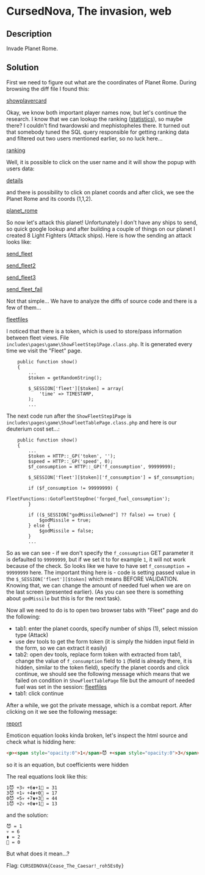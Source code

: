 # CursedNova, The invasion, web 

## Description

Invade Planet Rome.

## Solution

First we need to figure out what are the coordinates of Planet Rome. During browsing the diff file I found this:

[showplayercard](./img/showplayercard.png)

Okay, we know both important player names now, but let's continue the research.
I know that we can lookup the ranking ([statistics](https://uni1.cursednova.securing.pl/game.php?page=statistics)), so maybe there? I couldn't find twardowski and mephistopheles there. It turned out that somebody tuned the SQL query responsible for getting ranking data and filtered out two users mentioned earlier, so no luck here...

[ranking](./img/ranking.png)

Well, it is possible to click on the user name and it will show the popup with users data:

[details](./img/details.png)

and there is possibility to click on planet coords and after click, we see the Planet Rome and its coords (1,1,2).

[planet_rome](./img/planet_rome.png)


So now let's attack this planet!
Unfortunately I don't have any ships to send, so quick google lookup and after building a couple of things on our planet I created 8 Light Fighters (Attack ships). Here is how the sending an attack looks like:

[send_fleet](./img/send_fleet.png)

[send_fleet2](./img/send_fleet2.png)

[send_fleet3](./img/send_fleet3.png)

[send_fleet_fail](./img/send_fleet_fail.png)

Not that simple... We have to analyze the diffs of source code and there is a few of them...

[fleetfiles](./img/fleetfiles.png)


I noticed that there is a token, which is used to store/pass information between fleet views. File `includes\pages\game\ShowFleetStep1Page.class.php`. It is generated every time we visit the "Fleet" page.

```
    public function show()
    {
        ...
        $token = getRandomString();

        $_SESSION['fleet'][$token] = array(
            'time' => TIMESTAMP,
        );
        ...
```

The next code run after the `ShowFleetStep1Page` is `includes\pages\game\ShowFleetTablePage.class.php` and here is our deuterium cost set...:

```
    public function show()
    {
        ...
        $token = HTTP::_GP('token', '');
        $speed = HTTP::_GP('speed', 0);
        $f_consumption = HTTP::_GP('f_consumption', 99999999);

        $_SESSION['fleet'][$token]['f_consumption'] = $f_consumption;

        if ($f_consumption != 99999999) {
            FleetFunctions::GotoFleetStepOne('forged_fuel_consumption');
        }

        if (($_SESSION["godMissileOwned"] ?? false) == true) {
            $godMissile = true;
        } else {
            $godMissile = false;
        }
        ...
```

So as we can see - if we don't specify the `f_consumption` GET parameter it is defaulted to `99999999`, but if we set it to for example `1`, it will not work because of the check. So looks like we have to have set `f_consumption = 99999999` here. The important thing here is - code is setting passed value in the `$_SESSION['fleet'][$token]` which means BEFORE VALIDATION. Knowing that, we can change the amount of needed fuel when we are on the last screen (presented earlier). (As you can see there is something about `godMissile` but this is for the next task).

Now all we need to do is to open two browser tabs with "Fleet" page and do the following:
- tab1: enter the planet coords, specify number of ships (1), select mission type (Attack)
- use dev tools to get the form token (it is simply the hidden input field in the form, so we can extract it easily)
- tab2: open dev tools, replace form token with extracted from tab1, change the value of `f_consumption` field to `1` (field is already there, it is hidden, similar to the token field), specify the planet coords and click continue, we should see the following message which means that we failed on condition in `ShowFleetTablePage` file but the amount of needed fuel was set in the session: [fleetfiles](./img/fleetfiles.png)
- tab1: click continue

After a while, we got the private message, which is a combat report. After clicking on it we see the following message:

[report](./img/report.png)

Emoticon equation looks kinda broken, let's inspect the html source and check what is hidding here:

```html
<p><span style="opacity:0">1</span>😈 +<span style="opacity:0">3</span>💀 +<span style="opacity:0">6</span>⚱️ +<span style="opacity:0">1</span>🦴 = 31</p>
```
so it is an equation, but coefficients were hidden

The real equations look like this:

```
1😈 +3💀 +6⚱️+1🦴 = 31
3😈 +1💀 +4⚱️+0🦴 = 17
0😈 +5💀 +7⚱️+3🦴 = 44
1😈 +2💀 +0⚱️+1🦴 = 13
```

and the solution:
```
😈 = 1
💀 = 6
⚱️ = 2
🦴 = 0
```

But what does it mean...?

Flag: `CURSEDNOVA{Cease_The_Caesar!_roh5Es0y}`